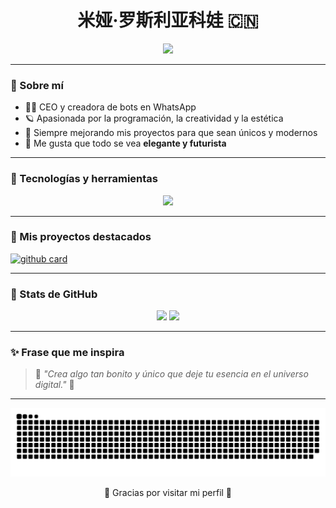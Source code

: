 <h1 align="center">米娅·罗斯利亚科娃  🇨🇳</h1>

<p align="center">
  <img src="https://i.ibb.co/7JfqXxB/astro-girl.gif" width="250px">
</p>

---

### 🌌 Sobre mí  
- 👩‍💻 CEO y creadora de bots en WhatsApp  
- 🪐 Apasionada por la programación, la creatividad y la estética  
- 🌸 Siempre mejorando mis proyectos para que sean únicos y modernos  
- 🎨 Me gusta que todo se vea **elegante y futurista**  

---

### 🚀 Tecnologías y herramientas  
<p align="center">
  <img src="https://skillicons.dev/icons?i=js,nodejs,github,vscode,html,css,python,git" />
</p>

---

### 🌟 Mis proyectos destacados
  
<a href="https://github.com/ittschinitaaa/Senko-Bot">![github card](https://github-readme-stats.vercel.app/api/pin/?username=ittschinitaaa&repo=Senko-Bot&theme=orange)</a>

---

### 💫 Stats de GitHub  
<p align="center">
  <img src="https://github-readme-stats.vercel.app/api?username=miaoficial02&show_icons=true&theme=tokyonight&hide_border=true" height="180px"/>
  <img src="https://github-readme-streak-stats.herokuapp.com?user=miaoficial02&theme=tokyonight&hide_border=true" height="180px"/>
</p>

---

### ✨ Frase que me inspira  
> 🌌 *"Crea algo tan bonito y único que deje tu esencia en el universo digital."* 🌸  

---

<p align="center">
  <img src="https://raw.githubusercontent.com/Platane/snk/output/github-contribution-grid-snake.svg" />
</p>

<p align="center">  
  🌸 Gracias por visitar mi perfil 🌸  
</p>
